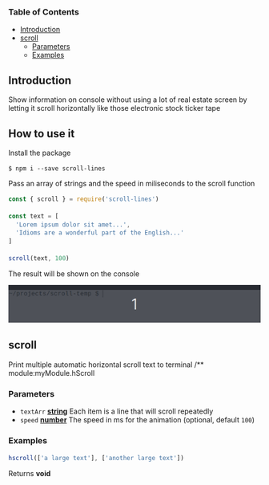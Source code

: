 <!-- Generated by documentation.js. Update this documentation by updating the source code. -->

### Table of Contents

-   [Introduction][1]
-   [scroll][2]
    -   [Parameters][3]
    -   [Examples][4]

## Introduction

Show information on console without using a lot of real estate screen by letting it scroll horizontally like those electronic stock ticker tape

## How to use it

Install the package

```console
$ npm i --save scroll-lines
```

Pass an array of strings  and the speed in miliseconds to the scroll function

```javascript
const { scroll } = require('scroll-lines')

const text = [
  'Lorem ipsum dolor sit amet...',
  'Idioms are a wonderful part of the English...'
]

scroll(text, 100)
```

The result will be shown on the console

![scroll-lines][5]


## scroll

Print multiple automatic horizontal scroll text to terminal
/\*\* module:myModule.hScroll

### Parameters

-   `textArr` **[string][6]** Each item is a line that will scroll repeatedly
-   `speed` **[number][7]** The speed in ms for the animation (optional, default `100`)

### Examples

```javascript
hscroll(['a large text'], ['another large text'])
```

Returns **void** 

[1]: #introduction

[2]: #scroll

[3]: #parameters

[4]: #examples

[5]: ./scroll-lines.gif

[6]: https://developer.mozilla.org/docs/Web/JavaScript/Reference/Global_Objects/String

[7]: https://developer.mozilla.org/docs/Web/JavaScript/Reference/Global_Objects/Number

